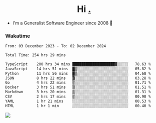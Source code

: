 <h1 align="center">Hi <a href="https://www.hackerrank.com/erasmosaraujo">.</a></h1>
 
- I'm a Generalist Software Engineer  since 2008 🚀
<!--  
<p align="left">
  <a href="https://github.com/erasmosoares/github-readme-stats">
    <img
      align="center"
      src="https://github-readme-stats.vercel.app/api/top-langs/?username=erasmosoares&theme=radical&layout=compact"
    />
  </a>
  <a href="https://github.com/erasmosoares/github-readme-stats">
    [![Harlok's WakaTime stats](https://github-readme-stats.vercel.app/api/wakatime?username=ffflabs)](https://github.com/anuraghazra/github-readme-stats)
  </a>
</p>

<!--
 ### Repo 
 
<p align="left">
 <a href="https://github.com/erasmosoares/github-readme-stats">
    <img
      align="center"
      height="165"
      src="https://github-readme-stats.vercel.app/api/pin?username=erasmosoares&repo=sample-node&title_color=fff&icon_color=f9f9f9&text_color=9f9f9f&bg_color=151515"
    />
  </a>
  <a href="https://github.com/erasmosoares/github-readme-stats">
    <img
      align="center"
      height="165"
      src="https://github-readme-stats.vercel.app/api/pin?username=erasmosoares&repo=sample-node&title_color=fff&icon_color=f9f9f9&text_color=9f9f9f&bg_color=151515"
    />
  </a>
</p>
-->

 ### Wakatime 

<!--START_SECTION:waka-->

```txt
From: 03 December 2023 - To: 02 December 2024

Total Time: 254 hrs 29 mins

TypeScript    200 hrs 34 mins ███████████████████▓░░░░░   78.63 %
JavaScript    14 hrs 51 mins  █▒░░░░░░░░░░░░░░░░░░░░░░░   05.82 %
Python        11 hrs 56 mins  █▒░░░░░░░░░░░░░░░░░░░░░░░   04.68 %
JSON          8 hrs 22 mins   ▓░░░░░░░░░░░░░░░░░░░░░░░░   03.28 %
Go            4 hrs 22 mins   ▒░░░░░░░░░░░░░░░░░░░░░░░░   01.71 %
Docker        3 hrs 51 mins   ▒░░░░░░░░░░░░░░░░░░░░░░░░   01.51 %
Markdown      3 hrs 20 mins   ▒░░░░░░░░░░░░░░░░░░░░░░░░   01.31 %
CSV           2 hrs 17 mins   ▒░░░░░░░░░░░░░░░░░░░░░░░░   00.90 %
YAML          1 hr 21 mins    ░░░░░░░░░░░░░░░░░░░░░░░░░   00.53 %
HTML          1 hr 1 min      ░░░░░░░░░░░░░░░░░░░░░░░░░   00.40 %
```

<!--END_SECTION:waka-->

![](https://komarev.com/ghpvc/?username=erasmosoares&color=brightgreen)
